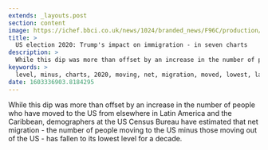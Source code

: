 ```yaml
--- 
extends: _layouts.post 
section: content 
image: https://ichef.bbci.co.uk/news/1024/branded_news/F96C/production/_115025836_wall_getty.jpg 
title: > 
  US election 2020: Trump's impact on immigration - in seven charts 
description: > 
  While this dip was more than offset by an increase in the number of people who have moved to the US from elsewhere in Latin America and the Caribbean, demographers at the US Census Bureau have estimated that net migration - the number of people moving to the US minus those moving out of the US - has fallen to its lowest level for a decade. 
keywords: > 
  level, minus, charts, 2020, moving, net, migration, moved, lowest, latin, immigration, number, trumps, impact, election, offset, seven 
date: 1603336903.8184295 
--- 
```

<div><p>While this dip was more than offset by an increase in the number of people who have moved to the US from elsewhere in Latin America and the Caribbean, demographers at the US Census Bureau have estimated that net migration - the number of people moving to the US minus those moving out of the US - has fallen to its lowest level for a decade. </p></div>